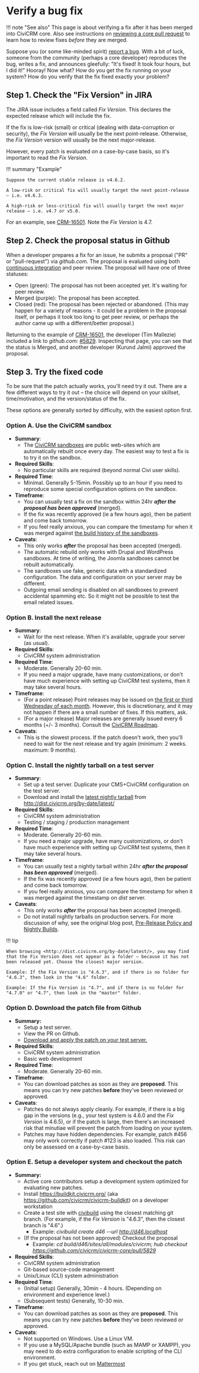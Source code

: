 # Verify a bug fix

!!! note "See also"
    This page is about verifying a fix after it has been merged into CiviCRM core. Also see instructions on [reviewing a core pull request](/core/pr-review.md) to learn how to review fixes *before* they are merged.

Suppose you (or some like-minded spirit) [report a bug](/tools/issue-tracking.md#guidelines). With a bit of luck, someone from the community (perhaps a core developer) reproduces the bug, writes a fix, and announces gleefully: "It's fixed! It took four hours, but I did it!" Hooray! Now what? How do you get the fix running on your system? How do you verify that the fix fixed exactly your problem?
 
## Step 1. Check the "Fix Version" in JIRA

The JIRA issue includes a field called *Fix Version*. This declares the expected release which will include the fix.

If the fix is low-risk (small) or critical (dealing with data-corruption or security), the *Fix Version* will usually be the next point-release. Otherwise, the *Fix Version* version will usually be the next major-release.

However, every patch is evaluated on a case-by-case basis, so it's important to read the *Fix Version*.

!!! summary "Example"

    Suppose the current stable release is v4.6.2.
    
    A low-risk or critical fix will usually target the next point-release – i.e. v4.6.3.
    
    A high-risk or less-critical fix will usually target the next major release – i.e. v4.7 or v5.0.

For an example, see [CRM-16501](https://issues.civicrm.org/jira/browse/CRM-16501). Note the *Fix Version* is 4.7.

## Step 2. Check the proposal status in Github

When a developer prepares a fix for an issue, he submits a proposal ("PR" or "pull-request") via *github.com*. The proposal is evaluated using both [continuous integration](/testing/continuous-integration.md) and peer review. The proposal will have one of three statuses:

-   Open (green): The proposal has not been accepted yet. It's waiting for peer review.
-   Merged (purple): The proposal has been accepted.
-   Closed (red): The proposal has been rejected or abandoned. (This may happen for a variety of reasons - it could be a problem in the proposal itself, or perhaps it took too long to get peer review, or perhaps the author came up with a different/better proposal.)

Returning to the example of [CRM-16501](https://issues.civicrm.org/jira/browse/CRM-16501), the developer (Tim Mallezie) included a link to *github.com:* [#5829](https://github.com/civicrm/civicrm-core/pull/5829). Inspecting that page, you can see that the status is Merged, and another developer (Kurund Jalmi) approved the proposal.

## Step 3. Try the fixed code

To be sure that the patch actually works, you'll need try it out. There are a few different ways to try it out – the choice will depend on your skillset, time/motivation, and the version/status of the fix.

These options are generally sorted by difficulty, with the easiest option first.

### Option A. Use the CiviCRM sandbox

-   **Summary**:
    -   The [CiviCRM sandboxes](https://civicrm.org/sandboxes) are public web-sites which are automatically rebuilt once every day. The easiest way to test a fix is to try it on the sandbox.
-   **Required Skills**:
    -   No particular skills are required (beyond normal Civi user skills).
-   **Required Time**:
    -   Minimal. Generally 5-15min. Possibly up to an hour if you need to reproduce some special configuration options on the sandbox.
-   **Timeframe**:
    -   You can usually test a fix on the sandbox within 24hr ***after the proposal has been approved*** (merged).
    -   If the fix was recently approved (ie a few hours ago), then be patient and come back tomorrow.
    -   If you feel really anxious, you can compare the timestamp for when it was merged against [the build history of the sandboxes](https://test.civicrm.org/view/Sites/job/demo.civicrm.org/).
-   **Caveats**:
    -   This only works ***after*** the proposal has been accepted (merged).
    -   The automatic rebuild only works with Drupal and WordPress sandboxes. At time of writing, the Joomla sandboxes
        cannot be rebuilt automatically.
    -   The sandboxes use fake, generic data with a standardized configuration. The data and configuration on your
        server may be different. 
    -   Outgoing email sending is disabled on all sandboxes to prevent accidental spamming etc.  So it might not be possible to test the email related issues.

### Option B. Install the next release

-   **Summary**:
    -   Wait for the next release. When it's available, upgrade your server (as usual).
-   **Required Skills**:
    -   CiviCRM system administration
-   **Required Time**:
    -   Moderate. Generally 20-60 min.
    -   If you need a major upgrade, have many customizations, or don't have much experience with setting up CiviCRM test systems, then it may take several hours.
-   **Timeframe**:
    -   (For a point release) Point releases may be issued on [the first or third Wednesday of each month](https://civicrm.org/blogs/totten/release-policy-and-new-release-candidates). However, this is discretionary, and it may not happen if there
        are a small number of fixes. If this matters, ask.
    -   (For  a major release) Major releases are generally issued every 6 months (+/- 3 months). Consult the [CiviCRM Roadmap](https://civicrm.org/roadmap).
-   **Caveats**:
    -   This is the slowest process. If the patch doesn't work, then you'll need to wait for the next release and try again (minimum: 2 weeks. maximum: 9 months).

### Option C. Install the nightly tarball on a test server

-   **Summary**:
    -   Set up a test server. Duplicate your CMS+CiviCRM configuration on the test server.
    -   Download and install the [latest nightly tarball](https://civicrm.org/blogs/totten/pre-release-policy-and-nightly-builds) from <http://dist.civicrm.org/by-date/latest/>
-   **Required Skills**:
    -   CiviCRM system administration
    -   Testing / staging / production management
-   **Required Time**:
    -   Moderate. Generally 20-60 min.
    -   If you need a major upgrade, have many customizations, or don't have much experience with setting up CiviCRM test systems, then it may take several hours.
-   **Timeframe**:
    -   You can usually test a nightly tarball within 24hr ***after the proposal has been approved*** (merged).
    -   If the fix was recently approved (ie a few hours ago), then be patient and come back tomorrow.
    -   If you feel really anxious, you can compare the timestamp for when it was merged against the timestamp on *dist* server.
-   **Caveats**:
    -   This only works ***after*** the proposal has been accepted (merged).
    -   Do not install nightly tarballs on production servers. For more discussion of why, see the original blog post, [Pre-Release Policy and Nightly Builds](https://civicrm.org/blogs/totten/pre-release-policy-and-nightly-builds).

!!! tip

    When browsing <http://dist.civicrm.org/by-date/latest/>, you may find that the Fix Version does not appear as a folder – because it has not been released yet. Choose the closest major version.
    
    Example: If the Fix Version is "4.6.3", and if there is no folder for "4.6.3", then look in the "4.6" folder.
    
    Example: If the Fix Version is "4.7", and if there is no folder for "4.7.0" or "4.7", then look in the "master" folder.


### Option D. Download the patch file from Github

-   ****Summary**:**
    -   Setup a test server.
    -   View the PR on Github.
    -   [Download and apply the patch on your test server.](http://stackoverflow.com/questions/7827002/how-to-apply-a-git-patch-when-given-a-pull-number)
-   **Required Skills**:
    -   CiviCRM system administration
    -   Basic web development
-   **Required Time**:
    -   Moderate. Generally 20-60 min.
-   **Timeframe**:
    -   You can download patches as soon as they are **proposed**. This means you can try new patches **before** they've been reviewed or approved.
-   **Caveats**:
    -   Patches do not always apply cleanly. For example, if there is a big gap in the versions (e.g., your test system is 4.6.0 and the *Fix Version* is 4.6.5), or if the patch is large, then there's an increased risk that minutiae will prevent the patch from loading on your system.
    -   Patches may have hidden dependencies. For example, patch #456 may only work correctly if patch #123 is also loaded. This risk can only be assessed on a case-by-case basis.

### Option E. Setup a developer system and checkout the patch

-   ****Summary**:**
    -   Active core contributors setup a development system optimized for evaluating new patches.
    -   Install <https://buildkit.civicrm.org/> (aka <https://github.com/civicrm/civicrm-buildkit>) on a developer
        workstation 
    -   Create a test site with [civibuild](https://github.com/civicrm/civicrm-buildkit/blob/master/doc/civibuild.md)
        using the closest matching git branch. (For example, if the *Fix Version* is "4.6.3", then the closest branch is "4.6".)
        -   Example: *civibuild create d46 --url <http://d46.localhost>*
    -   (If the proposal has not been approved) Checkout the proposal
        -   Example: *cd build/d46/sites/all/modules/civicrm; hub
            checkout
            <https://github.com/civicrm/civicrm-core/pull/5829>*
-   **Required Skills**:
    -   CiviCRM system administration
    -   Git-based source-code management
    -   Unix/Linux (CLI) system administration
-   **Required Time**:
    -   (Initial setup) Generally, 30min - 4 hours. (Depending on environment and experience level.)
    -   (Subsequent tests) Generally, 10-30 min.
-   **Timeframe**:
    -   You can download patches as soon as they are **proposed**. This means you can try new patches **before** they've been reviewed or approved.
-   **Caveats**:
    -   Not supported on Windows. Use a Linux VM.
    -   If you use a MySQL/Apache bundle (such as MAMP or XAMPP), you may need to do extra configuration to enable scripting of the CLI environment.
    -   If you get stuck, reach out on [Mattermost](https://chat.civicrm.org)
